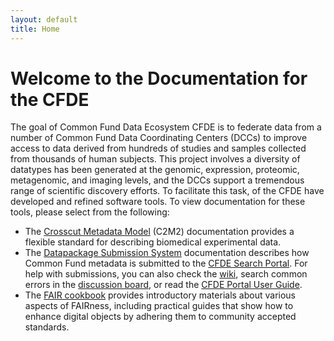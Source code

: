 ```yaml
---
layout: default
title: Home
---
```


# Welcome to the Documentation for the CFDE

The goal of Common Fund Data Ecosystem CFDE is to federate data from a number of Common Fund Data Coordinating Centers (DCCs) to improve access to data derived from hundreds of studies and samples collected from thousands of human subjects. This project involves a diversity of datatypes has been generated at the genomic, expression, proteomic, metagenomic, and imaging levels, and the DCCs support a tremendous range of scientific discovery efforts.
To facilitate this task, of the CFDE have developed and refined software tools. To view documentation for these tools, please select from the following:

- The [Crosscut Metadata Model](./c2m2/draft-C2M2_specification/README.md) (C2M2) documentation provides a flexible standard for describing biomedical experimental data.
- The [Datapackage Submission System](./cfde-submit/docs/index.md) documentation describes how Common Fund metadata is submitted to the [CFDE Search Portal](https://app.nih-cfde.org/). For help with submissions, you can also check the [wiki](https://github.com/nih-cfde/published-documentation/wiki), search common errors in the [discussion board](https://github.com/nih-cfde/published-documentation/discussions), or read the [CFDE Portal User Guide](./about/portalguide/). 
- The [FAIR cookbook](./the-fair-cookbook/intro.md) provides introductory materials about various aspects of FAIRness, including practical guides that show how to enhance digital objects by adhering them to community accepted standards.
